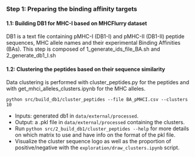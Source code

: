 ### Step 1: Preparing the binding affinity targets
#### 1.1: Building DB1 for MHC-I based on MHCFlurry dataset
DB1 is a text file containing pMHC-I (DB1-I) and pMHC-II (DB1-II) peptide sequences, MHC allele names and their experimental Binding Affinities (BAs).
This step is composed of 1_generate_ids_file_BA.sh and 2_generate_db1_I.sh
#### 1.2: Clustering the peptides based on their sequence similarity
Data clustering is performed with cluster_peptides.py for the peptides and with get_mhci_alleles_clusters.ipynb for the MHC alleles.

```
python src/build_db1/cluster_peptides --file BA_pMHCI.csv --clusters 10
```
* Inputs: generated db1 in `data/external/processed`.
* Output: a .pkl file in `data/external/processed` containing the clusters.
* Run `python src/2_build_db1/cluster_peptides --help` for more details on which matrix to use and have info on the format of the pkl file.
* Visualize the cluster sequence logo as well as the proportion of positive/negative with the `exploration/draw_clusters.ipynb` script.
